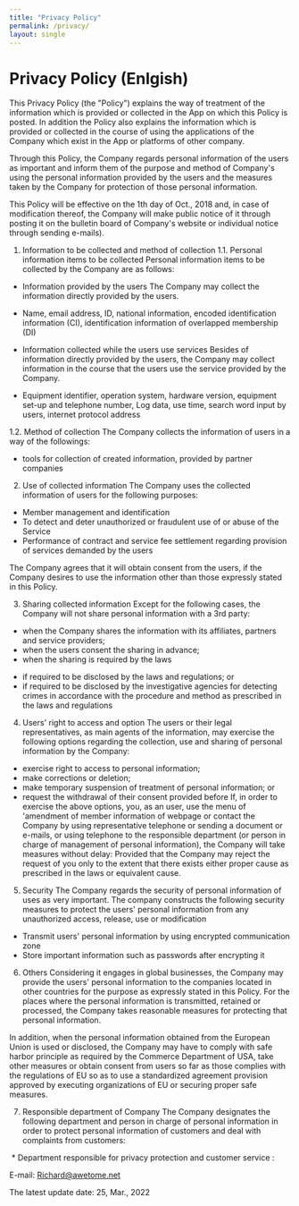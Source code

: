 ```yaml
---
title: "Privacy Policy"
permalink: /privacy/
layout: single
---
```


Privacy Policy (Enlgish)
=========================

This Privacy Policy (the "Policy") explains the way of treatment of the information which is provided or collected in the App on which this Policy is posted. In addition the Policy also explains the information which is provided or collected in the course of using the applications of the Company which exist in the App or platforms of other company.

Through this Policy, the Company regards personal information of the users as important and inform them of the purpose and method of Company's using the personal information provided by the users and the measures taken by the Company for protection of those personal information.

This Policy will be effective on the 1th day of Oct., 2018 and, in case of modification thereof, the Company will make public notice of it through posting it on the bulletin board of Company's website or individual notice through sending e-mails).
​

1. Information to be collected and method of collection
 1.1. Personal information items to be collected Personal information items to be collected by the Company are as follows:

  * Information provided by the users
   The Company may collect the information directly provided by the users.
   - Name, email address, ID, national information, encoded identification information (CI), identification information of overlapped membership (DI)
  * Information collected while the users use services
    Besides of information directly provided by the users, the Company may collect information in the course that the users use the service provided by the Company.
   - Equipment identifier, operation system, hardware version, equipment set-up and telephone number, Log data, use time, search word input by users, internet protocol address
 
 1.2. Method of collection
  The Company collects the information of users in a way of the followings:
   - tools for collection of created information, provided by partner companies


2. Use of collected information
 The Company uses the collected information of users for the following purposes:
 - Member management and identification
 - To detect and deter unauthorized or fraudulent use of or abuse of the Service
 - Performance of contract and service fee settlement regarding provision of services demanded by the users

  The Company agrees that it will obtain consent from the users, if the Company desires to use the information other than those expressly stated in this Policy.

 
3. Sharing collected information
 Except for the following cases, the Company will not share personal information with a 3rd party:
 * when the Company shares the information with its affiliates, partners and service providers;
 * when the users consent the sharing in advance;
 * when the sharing is required by the laws
 - if required to be disclosed by the laws and regulations; or
 - if required to be disclosed by the investigative agencies for detecting crimes in accordance with the procedure and method as prescribed in the laws and regulations

4. Users' right to access and option
 The users or their legal representatives, as main agents of the information, may exercise the following options regarding the collection, use and sharing of personal information by the Company:

 * exercise right to access to personal information;
 * make corrections or deletion;
 * make temporary suspension of treatment of personal information; or
 * request the withdrawal of their consent provided before
 If, in order to exercise the above options, you, as an user, use the menu of 'amendment of member information of webpage or contact the Company by using representative telephone or sending a document or e-mails, or using telephone to the responsible department (or person in charge of management of personal information), the Company will take measures without delay: Provided that the Company may reject the request of you only to the extent that there exists either proper cause as prescribed in the laws or equivalent cause.

5. Security
 The Company regards the security of personal information of uses as very important. The company constructs the following security measures to protect the users' personal information from any unauthorized access, release, use or modification

 - Transmit users' personal information by using encrypted communication zone
 - Store important information such as passwords after encrypting it


6. Others
 Considering it engages in global businesses, the Company may provide the users' personal information to the companies located in other countries for the purpose as expressly stated in this Policy. For the places where the personal information is transmitted, retained or processed, the Company takes reasonable measures for protecting that personal information.

 In addition, when the personal information obtained from the European Union is used or disclosed, the Company may have to comply with safe harbor principle as required by the Commerce Department of USA, take other measures or obtain consent from users so far as those complies with the regulations of EU so as to use a standardized agreement provision approved by executing organizations of EU or securing proper safe measures.

 
7. Responsible department of Company
 The Company designates the following department and person in charge of personal information in order to protect personal information of customers and deal with complaints from customers:

​ * Department responsible for privacy protection and customer service :

E-mail: Richard@awetome.net

The latest update date: 25, Mar., 2022
